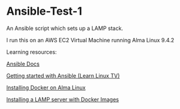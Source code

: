 # Ansible-Test-1

An Ansible script which sets up a LAMP stack.

I run this on an AWS EC2 Virtual Machine running Alma Linux 9.4.2


Learning resources:

[Ansible Docs](https://docs.ansible.com/)

[Getting started with Ansible (Learn Linux TV)](https://www.youtube.com/playlist?list=PLT98CRl2KxKEUHie1m24-wkyHpEsa4Y70)

[Installing Docker on Alma Linux](https://www.liquidweb.com/blog/install-docker-on-linux-almalinux/)

[Installing a LAMP server with Docker Images](https://medium.com/@mikez_dg/how-to-set-up-a-simple-lamp-server-with-docker-images-in-2023-9b0e24476ec6)
